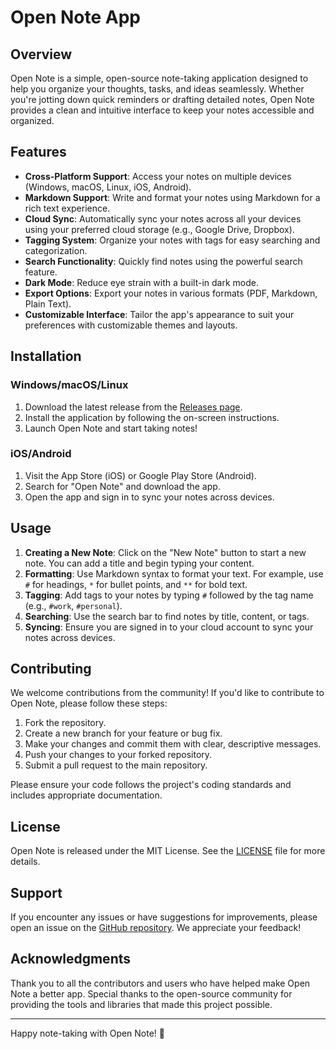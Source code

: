 # Open Note App

## Overview

Open Note is a simple, open-source note-taking application designed to help you organize your thoughts, tasks, and ideas seamlessly. Whether you're jotting down quick reminders or drafting detailed notes, Open Note provides a clean and intuitive interface to keep your notes accessible and organized.

## Features

- **Cross-Platform Support**: Access your notes on multiple devices (Windows, macOS, Linux, iOS, Android).
- **Markdown Support**: Write and format your notes using Markdown for a rich text experience.
- **Cloud Sync**: Automatically sync your notes across all your devices using your preferred cloud storage (e.g., Google Drive, Dropbox).
- **Tagging System**: Organize your notes with tags for easy searching and categorization.
- **Search Functionality**: Quickly find notes using the powerful search feature.
- **Dark Mode**: Reduce eye strain with a built-in dark mode.
- **Export Options**: Export your notes in various formats (PDF, Markdown, Plain Text).
- **Customizable Interface**: Tailor the app's appearance to suit your preferences with customizable themes and layouts.

## Installation

### Windows/macOS/Linux

1. Download the latest release from the [Releases page](https://github.com/yourusername/open-note/releases).
2. Install the application by following the on-screen instructions.
3. Launch Open Note and start taking notes!

### iOS/Android

1. Visit the App Store (iOS) or Google Play Store (Android).
2. Search for "Open Note" and download the app.
3. Open the app and sign in to sync your notes across devices.

## Usage

1. **Creating a New Note**: Click on the "New Note" button to start a new note. You can add a title and begin typing your content.
2. **Formatting**: Use Markdown syntax to format your text. For example, use `#` for headings, `*` for bullet points, and `**` for bold text.
3. **Tagging**: Add tags to your notes by typing `#` followed by the tag name (e.g., `#work`, `#personal`).
4. **Searching**: Use the search bar to find notes by title, content, or tags.
5. **Syncing**: Ensure you are signed in to your cloud account to sync your notes across devices.

## Contributing

We welcome contributions from the community! If you'd like to contribute to Open Note, please follow these steps:

1. Fork the repository.
2. Create a new branch for your feature or bug fix.
3. Make your changes and commit them with clear, descriptive messages.
4. Push your changes to your forked repository.
5. Submit a pull request to the main repository.

Please ensure your code follows the project's coding standards and includes appropriate documentation.

## License

Open Note is released under the MIT License. See the [LICENSE](LICENSE) file for more details.

## Support

If you encounter any issues or have suggestions for improvements, please open an issue on the [GitHub repository](https://github.com/yourusername/open-note/issues). We appreciate your feedback!

## Acknowledgments

Thank you to all the contributors and users who have helped make Open Note a better app. Special thanks to the open-source community for providing the tools and libraries that made this project possible.

---

Happy note-taking with Open Note! 📝